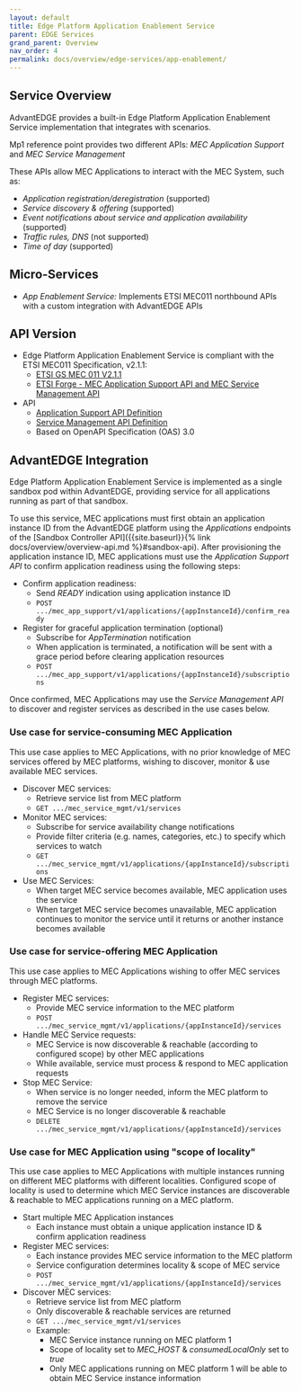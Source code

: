 ```yaml
---
layout: default
title: Edge Platform Application Enablement Service
parent: EDGE Services
grand_parent: Overview
nav_order: 4
permalink: docs/overview/edge-services/app-enablement/
---
```


## Service Overview
AdvantEDGE provides a built-in Edge Platform Application Enablement Service implementation that integrates with scenarios.

Mp1 reference point provides two different APIs: _MEC Application Support_ and _MEC Service Management_

These APIs allow MEC Applications to interact with the MEC System, such as:
- _Application registration/deregistration_ (supported)
- _Service discovery & offering_ (supported)
- _Event notifications about service and application availability_ (supported)
- _Traffic rules, DNS_ (not supported)
- _Time of day_ (supported)

## Micro-Services
  - _App Enablement Service:_ Implements ETSI MEC011 northbound APIs with a custom integration with AdvantEDGE APIs

## API Version
- Edge Platform Application Enablement Service is compliant with the ETSI MEC011 Specification, v2.1.1:
  - [ETSI GS MEC 011 V2.1.1](https://www.etsi.org/deliver/etsi_gs/MEC/001_099/011/02.01.01_60/gs_mec011v020101p.pdf)
  - [ETSI Forge - MEC Application Support API and MEC Service Management API](https://forge.etsi.org/rep/mec/gs011-app-enablement-api)
- API
  - [Application Support API Definition](https://github.com/InterDigitalInc/AdvantEDGE/tree/master/docs/api-app-support)
  - [Service Management API Definition](https://github.com/InterDigitalInc/AdvantEDGE/tree/master/docs/api-service-mgmt)
  - Based on OpenAPI Specification (OAS) 3.0

## AdvantEDGE Integration
Edge Platform Application Enablement Service is implemented as a single sandbox pod within AdvantEDGE, providing service for all applications running as part of that sandbox.

To use this service, MEC applications must first obtain an application instance ID from the AdvantEDGE platform using the _Applications_ endpoints of the [Sandbox Controller API]({{site.baseurl}}{% link docs/overview/overview-api.md %}#sandbox-api). After provisioning the application instance ID, MEC applications must use the _Application Support API_ to confirm application readiness using the following steps:
- Confirm application readiness:
  - Send _READY_ indication using application instance ID
  - ```POST .../mec_app_support/v1/applications/{appInstanceId}/confirm_ready```
- Register for graceful application termination (optional)
  - Subscribe for _AppTermination_ notification
  - When application is terminated, a notification will be sent with a grace period before clearing application resources
  - ```POST .../mec_app_support/v1/applications/{appInstanceId}/subscriptions```

Once confirmed, MEC Applications may use the _Service Management API_ to discover and register services as described in the use cases below.

### Use case for service-consuming MEC Application
This use case applies to MEC Applications, with no prior knowledge of MEC services offered by MEC platforms, wishing to discover, monitor & use available MEC services.
- Discover MEC services:
  - Retrieve service list from MEC platform
  - ```GET .../mec_service_mgmt/v1/services```
- Monitor MEC services:
  - Subscribe for service availability change notifications
  - Provide filter criteria (e.g. names, categories, etc.) to specify which services to watch
  - ```GET .../mec_service_mgmt/v1/applications/{appInstanceId}/subscriptions```
- Use MEC Services:
  - When target MEC service becomes available, MEC application uses the service
  - When target MEC service becomes unavailable, MEC application continues to monitor the service until it returns or another instance becomes available

### Use case for service-offering MEC Application
This use case applies to MEC Applications wishing to offer MEC services through MEC platforms.
- Register MEC services:
  - Provide MEC service information to the MEC platform
  - ```POST .../mec_service_mgmt/v1/applications/{appInstanceId}/services```
- Handle MEC Service requests:
  - MEC Service is now discoverable & reachable (according to configured scope) by other MEC applications
  - While available, service must process & respond to MEC application requests
- Stop MEC Service:
  - When service is no longer needed, inform the MEC platform to remove the service
  - MEC Service is no longer discoverable & reachable
  - ```DELETE .../mec_service_mgmt/v1/applications/{appInstanceId}/services```

### Use case for MEC Application using "scope of locality"
This use case applies to MEC Applications with multiple instances running on different MEC platforms with different localities. Configured scope of locality is used to determine which MEC Service instances are discoverable & reachable to MEC applications running on a MEC platform.
- Start multiple MEC Application instances
  - Each instance must obtain a unique application instance ID & confirm application readiness
- Register MEC services:
  - Each instance provides MEC service information to the MEC platform
  - Service configuration determines locality & scope of MEC service
  - ```POST .../mec_service_mgmt/v1/applications/{appInstanceId}/services```
- Discover MEC services:
  - Retrieve service list from MEC platform
  - Only discoverable & reachable services are returned
  - ```GET .../mec_service_mgmt/v1/services```
  - Example:
    - MEC Service instance running on MEC platform 1
    - Scope of locality set to _MEC\_HOST_ & _consumedLocalOnly_ set to _true_
    - Only MEC applications running on MEC platform 1 will be able to obtain MEC Service instance information

